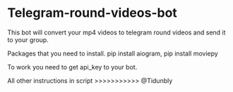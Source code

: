 # Telegram-round-videos-bot
This bot will convert your mp4 videos to telegram round videos and send it to your group.


Packages that you need to install.
pip install aiogram, pip install moviepy

To work you need to get api_key to your bot.


All other instructions in script >>>>>>>>>>> @Tidunbly
